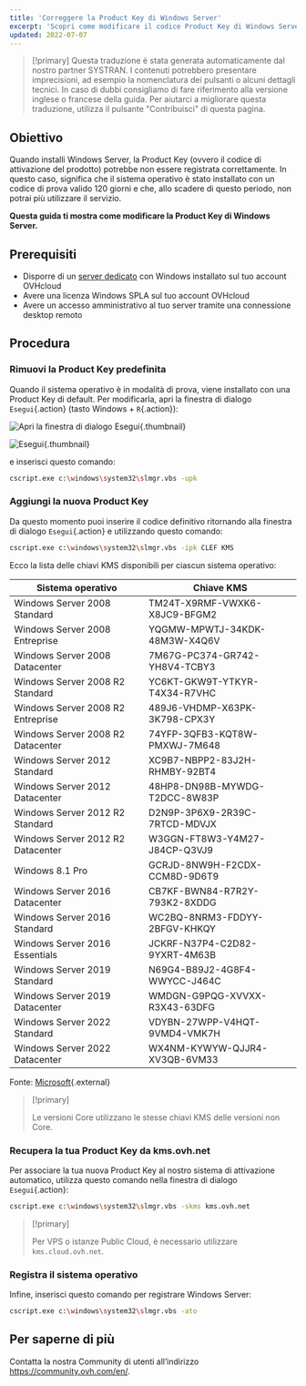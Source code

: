 ```yaml
---
title: 'Correggere la Product Key di Windows Server'
excerpt: 'Scopri come modificare il codice Product Key di Windows Server'
updated: 2022-07-07
---
```


> [!primary]
> Questa traduzione è stata generata automaticamente dal nostro partner SYSTRAN. I contenuti potrebbero presentare imprecisioni, ad esempio la nomenclatura dei pulsanti o alcuni dettagli tecnici. In caso di dubbi consigliamo di fare riferimento alla versione inglese o francese della guida. Per aiutarci a migliorare questa traduzione, utilizza il pulsante "Contribuisci" di questa pagina.
>

## Obiettivo

Quando installi Windows Server, la Product Key (ovvero il codice di attivazione del prodotto) potrebbe non essere registrata correttamente. In questo caso, significa che il sistema operativo è stato installato con un codice di prova valido 120 giorni e che, allo scadere di questo periodo, non potrai più utilizzare il servizio. 

**Questa guida ti mostra come modificare la Product Key di Windows Server.**

## Prerequisiti

- Disporre di un [server dedicato](https://www.ovhcloud.com/it/bare-metal/os/server-windows/) con Windows installato sul tuo account OVHcloud
- Avere una licenza Windows SPLA sul tuo account OVHcloud
- Avere un accesso amministrativo al tuo server tramite una connessione desktop remoto

## Procedura

### Rimuovi la Product Key predefinita

Quando il sistema operativo è in modalità di prova, viene installato con una Product Key di default. Per modificarla, apri la finestra di dialogo `Esegui`{.action} (tasto Windows + `R`{.action}):

![Apri la finestra di dialogo Esegui](executer.png){.thumbnail}

![Esegui](executer2.png){.thumbnail}

e inserisci questo comando:

```bash
cscript.exe c:\windows\system32\slmgr.vbs -upk
```

### Aggiungi la nuova Product Key

Da questo momento puoi inserire il codice definitivo ritornando alla finestra di dialogo `Esegui`{.action} e utilizzando questo comando:

```bash
cscript.exe c:\windows\system32\slmgr.vbs -ipk CLEF KMS
```

Ecco la lista delle chiavi KMS disponibili per ciascun sistema operativo:

|Sistema operativo|Chiave KMS|
|---|---|
|Windows Server 2008 Standard|TM24T-X9RMF-VWXK6-X8JC9-BFGM2|
|Windows Server 2008 Entreprise|YQGMW-MPWTJ-34KDK-48M3W-X4Q6V|
|Windows Server 2008 Datacenter|7M67G-PC374-GR742-YH8V4-TCBY3|
|Windows Server 2008 R2 Standard|YC6KT-GKW9T-YTKYR-T4X34-R7VHC|
|Windows Server 2008 R2 Entreprise|489J6-VHDMP-X63PK-3K798-CPX3Y|
|Windows Server 2008 R2 Datacenter|74YFP-3QFB3-KQT8W-PMXWJ-7M648|
|Windows Server 2012 Standard|XC9B7-NBPP2-83J2H-RHMBY-92BT4|
|Windows Server 2012 Datacenter|48HP8-DN98B-MYWDG-T2DCC-8W83P|
|Windows Server 2012 R2 Standard|D2N9P-3P6X9-2R39C-7RTCD-MDVJX|
|Windows Server 2012 R2 Datacenter|W3GGN-FT8W3-Y4M27-J84CP-Q3VJ9|
|Windows 8.1 Pro|GCRJD-8NW9H-F2CDX-CCM8D-9D6T9|
|Windows Server 2016 Datacenter|CB7KF-BWN84-R7R2Y-793K2-8XDDG|
|Windows Server 2016 Standard|WC2BQ-8NRM3-FDDYY-2BFGV-KHKQY|
|Windows Server 2016 Essentials|JCKRF-N37P4-C2D82-9YXRT-4M63B|
|Windows Server 2019 Standard|N69G4-B89J2-4G8F4-WWYCC-J464C|
|Windows Server 2019 Datacenter|WMDGN-G9PQG-XVVXX-R3X43-63DFG|
|Windows Server 2022 Standard|VDYBN-27WPP-V4HQT-9VMD4-VMK7H|
|Windows Server 2022 Datacenter|WX4NM-KYWYW-QJJR4-XV3QB-6VM33|

Fonte: [Microsoft](https://docs.microsoft.com/en-gb/windows-server/get-started/kmsclientkeys){.external}

> [!primary]
>
> Le versioni Core utilizzano le stesse chiavi KMS delle versioni non Core.
> 

### Recupera la tua Product Key da kms.ovh.net

Per associare la tua nuova Product Key al nostro sistema di attivazione automatico, utilizza questo comando nella finestra di dialogo `Esegui`{.action}:

```bash
cscript.exe c:\windows\system32\slmgr.vbs -skms kms.ovh.net
```

> [!primary]
>
> Per VPS o istanze Public Cloud, è necessario utilizzare `kms.cloud.ovh.net`.
> 

###  Registra il sistema operativo

Infine, inserisci questo comando per registrare Windows Server:

```bash
cscript.exe c:\windows\system32\slmgr.vbs -ato
```

## Per saperne di più

Contatta la nostra Community di utenti all’indirizzo <https://community.ovh.com/en/>.
